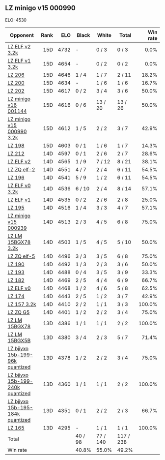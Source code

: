 ## LZ minigo v15 000990 ##

ELO: 4530

Opponent | Rank | ELO | Black | White | Total | Win rate
---------|-----:|----:|-------|-------|-------|-------:
[LZ ELF v2 3.2k](LZ%20ELF%20v2%203.2k.md) | 15D | 4732 | - | 0 / 3 | 0 / 3 | 0.0%
[LZ ELF v1 3.2k](LZ%20ELF%20v1%203.2k.md) | 15D | 4654 | - | 0 / 2 | 0 / 2 | 0.0%
[LZ 206](LZ%20206.md) | 15D | 4646 | 1 / 4 | 1 / 7 | 2 / 11 | 18.2%
[LZ 200](LZ%20200.md) | 15D | 4634 | - | 1 / 6 | 1 / 6 | 16.7%
[LZ 202](LZ%20202.md) | 15D | 4617 | 0 / 2 | 3 / 4 | 3 / 6 | 50.0%
[LZ minigo v16 001144](LZ%20minigo%20v16%20001144.md) | 15D | 4616 | 0 / 6 | 13 / 20 | 13 / 26 | 50.0%
[LZ minigo v15 000990 3.2k](LZ%20minigo%20v15%20000990%203.2k.md) | 15D | 4612 | 1 / 5 | 2 / 2 | 3 / 7 | 42.9%
[LZ 198](LZ%20198.md) | 15D | 4603 | 0 / 1 | 1 / 6 | 1 / 7 | 14.3%
[LZ 212](LZ%20212.md) | 14D | 4597 | 0 / 1 | 2 / 6 | 2 / 7 | 28.6%
[LZ ELF v2](LZ%20ELF%20v2.md) | 14D | 4565 | 1 / 9 | 7 / 12 | 8 / 21 | 38.1%
[LZ ZQ elf-2](LZ%20ZQ%20elf-2.md) | 14D | 4551 | 4 / 7 | 2 / 4 | 6 / 11 | 54.5%
[LZ 196](LZ%20196.md) | 14D | 4541 | 5 / 9 | 1 / 2 | 6 / 11 | 54.5%
[LZ ELF v0 3.2k](LZ%20ELF%20v0%203.2k.md) | 14D | 4536 | 6 / 10 | 2 / 4 | 8 / 14 | 57.1%
[LZ ELF v1](LZ%20ELF%20v1.md) | 14D | 4535 | 0 / 2 | 2 / 6 | 2 / 8 | 25.0%
[LZ 195](LZ%20195.md) | 14D | 4516 | 1 / 4 | 3 / 3 | 4 / 7 | 57.1%
[LZ minigo v15 000939](LZ%20minigo%20v15%20000939.md) | 14D | 4513 | 2 / 3 | 4 / 5 | 6 / 8 | 75.0%
[LZ LM 15BGX78 3.2k](LZ%20LM%2015BGX78%203.2k.md) | 14D | 4503 | 1 / 5 | 4 / 5 | 5 / 10 | 50.0%
[LZ ZQ elf-5](LZ%20ZQ%20elf-5.md) | 14D | 4496 | 3 / 3 | 3 / 5 | 6 / 8 | 75.0%
[LZ 190](LZ%20190.md) | 14D | 4492 | 1 / 3 | 2 / 3 | 3 / 6 | 50.0%
[LZ 193](LZ%20193.md) | 14D | 4488 | 0 / 4 | 3 / 5 | 3 / 9 | 33.3%
[LZ 182](LZ%20182.md) | 14D | 4469 | 2 / 5 | 4 / 4 | 6 / 9 | 66.7%
[LZ ELF v0](LZ%20ELF%20v0.md) | 14D | 4468 | 1 / 2 | 4 / 6 | 5 / 8 | 62.5%
[LZ 174](LZ%20174.md) | 14D | 4443 | 2 / 5 | 1 / 2 | 3 / 7 | 42.9%
[LZ 157 3.2k](LZ%20157%203.2k.md) | 14D | 4410 | 2 / 2 | 1 / 1 | 3 / 3 | 100.0%
[LZ ZQ G5](LZ%20ZQ%20G5.md) | 14D | 4401 | 1 / 2 | 2 / 2 | 3 / 4 | 75.0%
[LZ LM 15BGX78](LZ%20LM%2015BGX78.md) | 13D | 4386 | 1 / 1 | 1 / 1 | 2 / 2 | 100.0%
[LZ LM 15BGX5B](LZ%20LM%2015BGX5B.md) | 13D | 4380 | 3 / 4 | 2 / 3 | 5 / 7 | 71.4%
[LZ bjiyxo 15b-199-96k quantized](LZ%20bjiyxo%2015b-199-96k%20quantized.md) | 13D | 4378 | 1 / 2 | 2 / 2 | 3 / 4 | 75.0%
[LZ bjiyxo 15b-199-240k quantized](LZ%20bjiyxo%2015b-199-240k%20quantized.md) | 13D | 4360 | 1 / 1 | 1 / 1 | 2 / 2 | 100.0%
[LZ bjiyxo 15b-195-184k quantized](LZ%20bjiyxo%2015b-195-184k%20quantized.md) | 13D | 4351 | 0 / 1 | 2 / 2 | 2 / 3 | 66.7%
[LZ 165](LZ%20165.md) | 13D | 4295 | - | 1 / 1 | 1 / 1 | 100.0%
Total | | | 40 / 98 | 77 / 140 | 117 / 238 | 
Win rate| | | 40.8% | 55.0% | 49.2% | 
